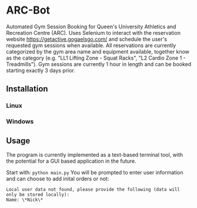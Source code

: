 # ARC-Bot
Automated Gym Session Booking for Queen's University Athletics and Recreation Centre (ARC). Uses Selenium to interact with the reservation website https://getactive.gogaelsgo.com/ and schedule the user's requested gym sessions when available. All reservations are currently categorized by the gym area name and equipment available, together know as the category (e.g. "LL1 Lifting Zone - Squat Racks", "L2 Cardio Zone 1 - Treadmills"). Gym sessions are currently 1 hour in length and can be booked starting exactly 3 days prior.

## Installation
### **Linux**
### **Windows**
## Usage
The program is currently implemented as a text-based terminal tool, with the potential for a GUI based application in the future.

Start with: `python main.py`
You will be prompted to enter user information and can choose to add inital orders or not:
```
Local user data not found, please provide the following (data will only be stored locally):
Name: \*Nick\*
```
